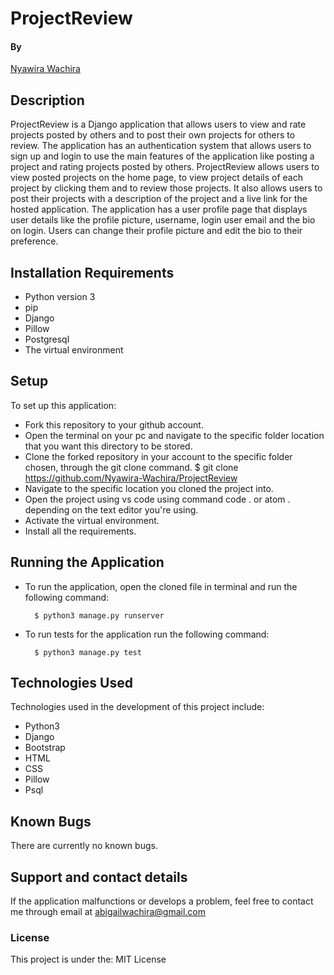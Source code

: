 # ProjectReview

#### By

[Nyawira Wachira](https://github.com/Nyawira-Wachira)

## Description

ProjectReview is a Django application that allows users to view and rate projects posted by others and to post their own projects for others to review. The application has an authentication system that allows users to sign up and login to use the main
features of the application like posting a project and rating projects posted by others. ProjectReview allows users to view posted projects on the home page, to view project details of each project by clicking them and to review those projects. It also allows users to post their 
projects with a description of the project and a live link for the hosted application.
The application has a user profile page that displays user details like the profile picture, username, login user email and the bio on login. Users can change their profile picture and edit the bio to their preference.

## Installation Requirements
* Python version 3 
* pip
* Django
* Pillow
* Postgresql
* The virtual environment

## Setup
  To set up this application:
  
* Fork this repository to your github account.
* Open the terminal on your pc and navigate to the specific folder location that you want this directory to be stored.
* Clone the forked repository in your account to the specific folder chosen, through the git clone command.
         $ git clone https://github.com/Nyawira-Wachira/ProjectReview 
* Navigate to the specific location you cloned the project into.
* Open the project using vs code using command code . or atom . depending on the text editor you're using.
* Activate the virtual environment.
* Install all the requirements.

 ## Running the Application
* To run the application, open the cloned file in terminal and run the following command:

        $ python3 manage.py runserver
        
* To run tests for the application run the following command:

        $ python3 manage.py test

## Technologies Used
Technologies used in the development of this project include:

* Python3
* Django
* Bootstrap
* HTML
* CSS
* Pillow
* Psql

## Known Bugs
There are currently no known bugs.
## Support and contact details
If the application malfunctions or develops a problem, feel free to contact me through email at abigailwachira@gmail.com


### License

This project is under the:
MIT License
